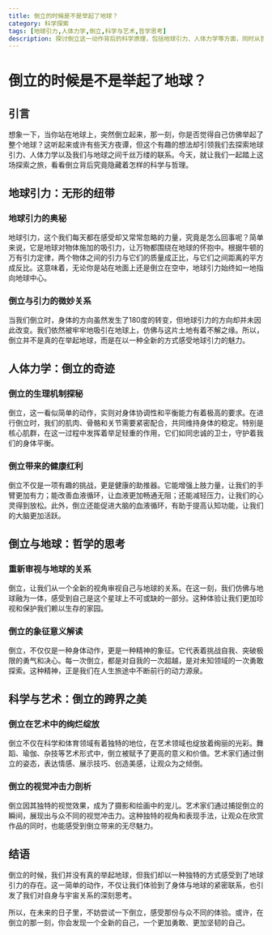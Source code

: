 ```yaml
---
title: 倒立的时候是不是举起了地球？
category: 科学探索
tags: [地球引力,人体力学,倒立,科学与艺术,哲学思考]
description: 探讨倒立这一动作背后的科学原理，包括地球引力、人体力学等方面，同时从哲学角度思考倒立与地球的关系，以及其在科学与艺术领域的跨界之美。
---
```


# 倒立的时候是不是举起了地球？

## 引言

想象一下，当你站在地球上，突然倒立起来，那一刻，你是否觉得自己仿佛举起了整个地球？这听起来或许有些天方夜谭，但这个有趣的想法却引领我们去探索地球引力、人体力学以及我们与地球之间千丝万缕的联系。今天，就让我们一起踏上这场探索之旅，看看倒立背后究竟隐藏着怎样的科学与哲理。

## 地球引力：无形的纽带

### 地球引力的奥秘

地球引力，这个我们每天都在感受却又常常忽略的力量，究竟是怎么回事呢？简单来说，它是地球对物体施加的吸引力，让万物都围绕在地球的怀抱中。根据牛顿的万有引力定律，两个物体之间的引力与它们的质量成正比，与它们之间距离的平方成反比。这意味着，无论你是站在地面上还是倒立在空中，地球引力始终如一地指向地球中心。

### 倒立与引力的微妙关系

当我们倒立时，身体的方向虽然发生了180度的转变，但地球引力的方向却并未因此改变。我们依然被牢牢地吸引在地球上，仿佛与这片土地有着不解之缘。所以，倒立并不是真的在举起地球，而是在以一种全新的方式感受地球引力的魅力。

## 人体力学：倒立的奇迹

### 倒立的生理机制探秘

倒立，这一看似简单的动作，实则对身体协调性和平衡能力有着极高的要求。在进行倒立时，我们的肌肉、骨骼和关节需要紧密配合，共同维持身体的稳定。特别是核心肌群，在这一过程中发挥着举足轻重的作用，它们如同忠诚的卫士，守护着我们的身体平衡。

### 倒立带来的健康红利

倒立不仅是一项有趣的挑战，更是健康的助推器。它能增强上肢力量，让我们的手臂更加有力；能改善血液循环，让血液更加畅通无阻；还能减轻压力，让我们的心灵得到放松。此外，倒立还能促进大脑的血液循环，有助于提高认知功能，让我们的大脑更加活跃。

## 倒立与地球：哲学的思考

### 重新审视与地球的关系

倒立，让我们从一个全新的视角审视自己与地球的关系。在这一刻，我们仿佛与地球融为一体，感受到自己是这个星球上不可或缺的一部分。这种体验让我们更加珍视和保护我们赖以生存的家园。

### 倒立的象征意义解读

倒立，不仅仅是一种身体动作，更是一种精神的象征。它代表着挑战自我、突破极限的勇气和决心。每一次倒立，都是对自我的一次超越，是对未知领域的一次勇敢探索。这种精神，正是我们在人生旅途中不断前行的动力源泉。

## 科学与艺术：倒立的跨界之美

### 倒立在艺术中的绚烂绽放

倒立不仅在科学和体育领域有着独特的地位，在艺术领域也绽放着绚丽的光彩。舞蹈、瑜伽、杂技等艺术形式中，倒立被赋予了更高的意义和价值。艺术家们通过倒立的姿态，表达情感、展示技巧、创造美感，让观众为之倾倒。

### 倒立的视觉冲击力剖析

倒立因其独特的视觉效果，成为了摄影和绘画中的宠儿。艺术家们通过捕捉倒立的瞬间，展现出与众不同的视觉冲击力。这种独特的视角和表现手法，让观众在欣赏作品的同时，也能感受到倒立带来的无尽魅力。

## 结语

倒立的时候，我们并没有真的举起地球，但我们却以一种独特的方式感受到了地球引力的存在。这一简单的动作，不仅让我们体验到了身体与地球的紧密联系，也引发了我们对自身与宇宙关系的深刻思考。

所以，在未来的日子里，不妨尝试一下倒立，感受那份与众不同的体验。或许，在倒立的那一刻，你会发现一个全新的自己，一个更加勇敢、更加坚韧的自己。